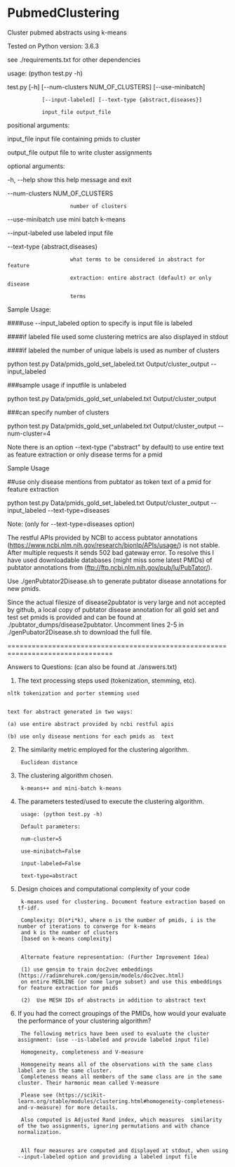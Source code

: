 # PubmedClustering
Cluster pubmed abstracts using k-means

Tested on Python version: 3.6.3

see ./requirements.txt for other dependencies


usage:  (python test.py -h)

  test.py [-h] [--num-clusters NUM_OF_CLUSTERS] [--use-minibatch]
  
               [--input-labeled] [--text-type {abstract,diseases}]
               
               input_file output_file

positional arguments:

  input_file            input file containing pmids to cluster
  
  output_file           output file to write cluster assignments
  

optional arguments:

  -h, --help            show this help message and exit
  
  --num-clusters NUM_OF_CLUSTERS
  
                        number of clusters
                        
  --use-minibatch       use mini batch k-means
  
  --input-labeled       use labeled input file
  
  --text-type {abstract,diseases}
  
                        what terms to be considered in abstract for feature
                        
                        extraction: entire abstract (default) or only disease
                        
                        terms
                        
Sample Usage: 

####use --input_labeled option to specify is input file is labeled

####if labeled file used some clustering metrics are also displayed in stdout

####if labeled the number of unique labels is used as number of clusters

python test.py Data/pmids_gold_set_labeled.txt Output/cluster_output --input_labeled


###sample usage if inputfile is unlabeled

python test.py Data/pmids_gold_set_unlabeled.txt Output/cluster_output


###can specify number of clusters

python test.py Data/pmids_gold_set_unlabeled.txt Output/cluster_output --num-cluster=4



Note there is an option --text-type ("abstract" by default) to use entire text as feature extraction or only disease terms for a pmid

Sample Usage


##use only disease mentions from pubtator as token text of a pmid for feature extraction

python test.py Data/pmids_gold_set_labeled.txt Output/cluster_output --input_labeled --text-type=diseases


Note: (only for --text-type=diseases option)


The restful APIs provided by NCBI to access pubtator annotations (https://www.ncbi.nlm.nih.gov/research/bionlp/APIs/usage/)
is not stable. After multiple requests it sends 502 bad gateway error. To resolve this I have used downloadable databases (might miss some latest PMIDs) of pubtator annotations from (ftp://ftp.ncbi.nlm.nih.gov/pub/lu/PubTator/). 

Use ./genPubtator2Disease.sh <pmidsFile> to generate pubtator disease annotations for new pmids. 
	
Since the actual filesize of disease2pubtator is very large and not accepted by github, a local copy of pubtator disease annotation for all gold set and test set pmids is provided and can be found at ./pubtator_dumps/disease2pubtator. 
Uncomment lines 2-5 in ./genPubator2Disease.sh to download the full file.
  
  
 ================================================================================
 
 
  Answers to Questions: (can also be found at ./answers.txt)
  
  1. The text processing steps used (tokenization, stemming, etc).
  

	nltk tokenization and porter stemming used
  

	text for abstract generated in two ways: 
  
	(a) use entire abstract provided by ncbi restful apis
  
	(b) use only disease mentions for each pmids as  text
  

2. The similarity metric employed for the clustering algorithm.


		Euclidean distance
  

3. The clustering algorithm chosen.


		k-means++ and mini-batch k-means
  



4. The parameters tested/used to execute the clustering algorithm. 


		usage: (python test.py -h)

		Default parameters:
		
		num-cluster=5

		use-minibatch=False

		input-labeled=False

		text-type=abstract


5. Design choices and computational complexity of your code

		k-means used for clustering. Document feature extraction based on tf-idf. 

		Complexity: O(n*i*k), where n is the number of pmids, i is the number of iterations to converge for k-means
		and k is the number of clusters
		[based on k-means complexity]


		Alternate feature representation: (Further Improvement Idea)

		(1) use gensim to train doc2vec embeddings (https://radimrehurek.com/gensim/models/doc2vec.html)
		on entire MEDLINE (or some large subset) and use this embeddings for feature extraction for pmids

		(2)  Use MESH IDs of abstracts in addition to abstract text


6. If you had the correct groupings of the PMIDs, how would your evaluate the performance of your clustering algorithm?

		The following metrics have been used to evaluate the cluster assignment: (use --is-labeled and provide labeled input file) 

		Homogeneity, completeness and V-measure 

		Homogeneity means all of the observations with the same class label are in the same cluster.
		Completeness means all members of the same class are in the same cluster. Their harmonic mean called V-measure 

		Please see (https://scikit-learn.org/stable/modules/clustering.html#homogeneity-completeness-and-v-measure) for more details.

		Also computed is Adjusted Rand index, which measures  similarity of the two assignments, ignoring permutations and with chance normalization.


		All four measures are computed and displayed at stdout, when using --input-labeled option and providing a labeled input file







